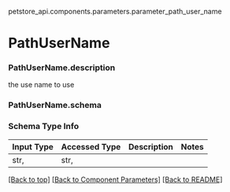 <a name="top"></a>
petstore_api.components.parameters.parameter_path_user_name
# PathUserName

### <a id="parameter_path_user_namedescription" >PathUserName.description</a>
the use name to use
### <a id="parameter_path_user_nameschema" >PathUserName.schema</a>

### Schema Type Info
Input Type | Accessed Type | Description | Notes
------------ | ------------- | ------------- | -------------
str,  | str,  |  |

[[Back to top]](#top) [[Back to Component Parameters]](../../../README.md#Component-Parameters) [[Back to README]](../../../README.md)
